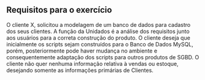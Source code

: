 ## Requisitos para o exercício 
O cliente X, solicitou a modelagem de um banco de dados para cadastro dos seus clientes. A função da Unidados é a análise dos requisitos junto aos usuários para a correta construção do produto. O cliente deseja que inicialmente os scripts sejam construídos para o Banco de Dados MySQL, porém, posteriormente pode haver mudança no ambiente e consequentemente adaptação dos scripts para outros produtos de SGBD. O cliente não quer nenhuma informação relativa à vendas ou estoque, desejando somente as informações primárias de Clientes.
